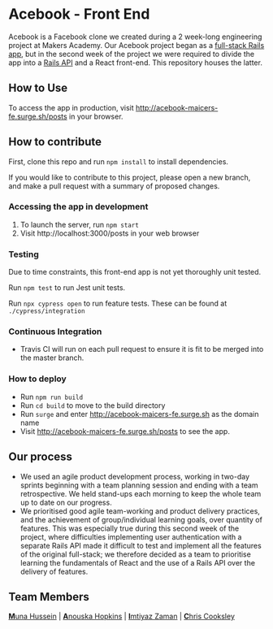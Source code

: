 # Acebook - Front End

Acebook is a Facebook clone we created during a 2 week-long engineering project at Makers Academy. Our Acebook project began as a [full-stack Rails app](https://github.com/Learner5200/acebook-MAICers), but in the second week of the project we were required to divide the app into a [Rails API](https://github.com/imtiyazzaman1/acebook-MAICers-backend) and a React front-end. This repository houses the latter.

## How to Use

To access the app in production, visit http://acebook-maicers-fe.surge.sh/posts in your browser.

## How to contribute

First, clone this repo and run `npm install` to install dependencies.

If you would like to contribute to this project, please open a new branch, and make a pull request with a summary of proposed changes.

### Accessing the app in development

1. To launch the server, run `npm start`
2. Visit http://localhost:3000/posts in your web browser

### Testing

Due to time constraints, this front-end app is not yet thoroughly unit tested.

Run `npm test` to run Jest unit tests.

Run `npx cypress open` to run feature tests. These can be found at `./cypress/integration`

### Continuous Integration

* Travis CI will run on each pull request to ensure it is fit to be merged into the master branch.

### How to deploy
* Run `npm run build`
* Run `cd build` to move to the build directory
* Run `surge` and enter http://acebook-maicers-fe.surge.sh as the domain name
* Visit http://acebook-maicers-fe.surge.sh/posts to see the app.

## Our process

* We used an agile product development process, working in two-day sprints beginning with a team planning session and ending with a team retrospective. We held stand-ups each morning to keep the whole team up to date on our progress.
* We prioritised good agile team-working and product delivery practices, and the achievement of group/individual learning goals, over quantity of features. This was especially true during this second week of the project, where difficulties implementing user authentication with a separate Rails API made it difficult to test and implement all the features of the original full-stack; we therefore decided as a team to prioritise learning the fundamentals of React and the use of a Rails API over the delivery of features.

## Team Members
[**M**una Hussein](https://github.com/MHUS25) |
[**A**nouska Hopkins](https://github.com/ahopkins94) |
[**I**mtiyaz Zaman](https://github.com/imtiyazzaman1)  |
[**C**hris Cooksley](https://github.com/Learner5200)

